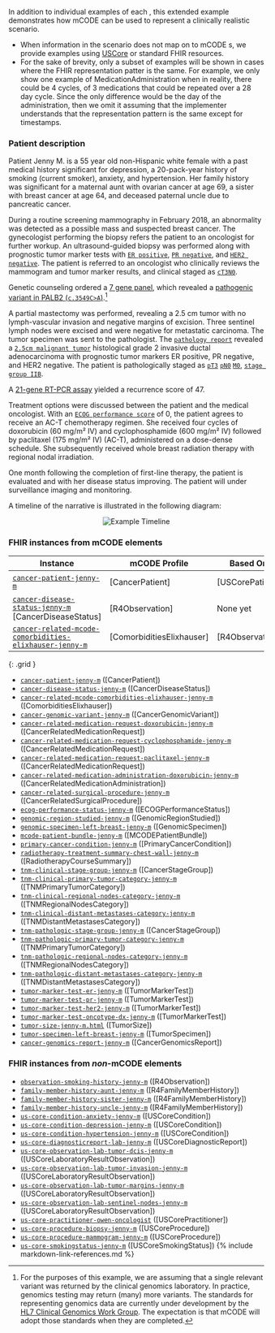 In addition to individual examples of each , this extended example demonstrates how mCODE can be used to represent a clinically realistic scenario.
* When information in the scenario does not map on to mCODE s, we provide examples using [USCore](http://hl7.org/fhir/us/core/index.html) or standard FHIR resources.
* For the sake of brevity, only a subset of examples will be shown in cases where the FHIR representation patter is the same. For example, we only show one example of MedicationAdministration when in reality, there could be 4 cycles, of 3 medications that could be repeated over a 28 day cycle. Since the only difference would be the day of the administration, then we omit it assuming that the implementer understands that the representation pattern is the same except for timestamps.

### Patient description

Patient Jenny M. is a 55 year old non-Hispanic white female with a past medical history significant for depression, a 20-pack-year history of smoking (current smoker), anxiety, and hypertension. Her family history was significant for a maternal aunt with ovarian cancer at age 69, a sister with breast cancer at age 64, and deceased paternal uncle due to pancreatic cancer.

During a routine screening mammography in February 2018, an abnormality was detected as a possible mass and suspected breast cancer. The gynecologist performing the biopsy refers the patient to an oncologist for further workup. An ultrasound-guided biopsy was performed along with prognostic tumor marker tests with [`ER positive`](Observation-tumor-marker-test-er-jenny-m.html), [`PR negative`](Observation-tumor-marker-test-pr-jenny-m.html), and [`HER2 negative`](Observation-tumor-marker-test-her2-jenny-m.html). The patient is referred to an oncologist who clinically reviews the mammogram and tumor marker results, and clinical staged as [`cT3`](Observation-tnm-clinical-primary-tumor-category-jenny-m.html)[`N0`](Observation-tnm-clinical-regional-nodes-category-jenny-m.html).

Genetic counseling ordered a [7 gene panel](https://www.invitae.com/en/physician/tests/50001/), which revealed a [pathogenic variant in PALB2 (`c.3549C>A`)](https://www.ncbi.nlm.nih.gov/clinvar/variation/128144/).[^1]

[^1]: For the purposes of this example, we are assuming that a single relevant variant was returned by the clinical genomics laboratory. In practice, genomics testing may return (many) more variants. The standards for representing genomics data are currently under development by the [HL7 Clinical Genomics Work Group](https://confluence.hl7.org/display/CGW/WorkGroup+Home). The expectation is that mCODE will adopt those standards when they are completed.

A partial mastectomy was performed, revealing a 2.5 cm tumor with no lymph-vascular invasion and negative margins of excision. Three sentinel lymph nodes were excised and were negative for metastatic carcinoma.  The tumor specimen was sent to the pathologist. The [`pathology report`](DiagnosticReport-us-core-diagnosticreport-lab-jenny-m.html) revealed a [`2.5cm malignant tumor`](Observation-tumor-size-jenny-m.html) histological grade 2 invasive ductal adenocarcinoma with prognostic tumor markers ER positive, PR negative, and HER2 negative. The patient is pathologically staged as [`pT3`](Observation-tnm-pathologic-primary-tumor-category-jenny-m.html) [`pN0`](Observation-tnm-pathologic-regional-nodes-category-jenny-m.html) [`M0`](Observation-tnm-pathologic-distant-metastases-category-jenny-m.html), [`stage group IIB`](Observation-tnm-pathologic-stage-group-jenny-m.html).

A [21-gene RT-PCR assay](https://www.oncotypeiq.com/en-US/breast-cancer/healthcare-professionals/oncotype-dx-breast-recurrence-score/about-the-test) yielded a recurrence score of 47.

Treatment options were discussed between the patient and the medical oncologist. With an [`ECOG performance score`](Observation-ecog-performance-status-jenny-m.html) of 0, the patient agrees to receive an AC-T chemotherapy regimen. She received four cycles of doxorubicin (60 mg/m² IV) and cyclophosphamide (600 mg/m² IV) followed by paclitaxel (175 mg/m² IV) (AC-T), administered on a dose-dense schedule. She subsequently received whole breast radiation therapy with regional nodal irradiation.

One month following the completion of first-line therapy, the patient is evaluated and with her disease status improving.  The patient will under surveillance imaging and monitoring.

A timeline of the narrative is illustrated in the following diagram:

<div style="text-align: center;">
<img src="mCODE-PersonaExample.svg" alt="Example Timeline" />
</div>

### FHIR instances from mCODE elements
| **Instance** | **mCODE Profile**|  **Based On**  | **Notes**|
| ------------ | ---------------- | -------------- | ---------|
|  [`cancer-patient-jenny-m`](Patient-cancer-patient-jenny-m.html)  |  [CancerPatient]  |  [USCorePatient] | None yet|
|  [`cancer-disease-status-jenny-m`](Observation-cancer-disease-status-jenny-m.html) [CancerDiseaseStatus] | [R4Observation]| None yet |
|  [`cancer-related-mcode-comorbidities-elixhauser-jenny-m`](Observation-cancer-related-mcode-comorbidities-elixhauser-jenny-m.html) | [ComorbiditiesElixhauser] |  [R4Observation]| None yet |
{: .grid }

* [`cancer-patient-jenny-m`](Patient-cancer-patient-jenny-m.html) ([CancerPatient])
* [`cancer-disease-status-jenny-m`](Observation-cancer-disease-status-jenny-m.html) ([CancerDiseaseStatus])
* [`cancer-related-mcode-comorbidities-elixhauser-jenny-m`](Observation-cancer-related-mcode-comorbidities-elixhauser-jenny-m.html) ([ComorbiditiesElixhauser])
* [`cancer-genomic-variant-jenny-m`](Observation-cancer-genomic-variant-jenny-m.html) ([CancerGenomicVariant])
* [`cancer-related-medication-request-doxorubicin-jenny-m`](MedicationRequest-cancer-related-medication-request-doxorubicin-jenny-m.html) ([CancerRelatedMedicationRequest])
* [`cancer-related-medication-request-cyclophosphamide-jenny-m`](MedicationRequest-cancer-related-medication-request-cyclophosphamide-jenny-m.html) ([CancerRelatedMedicationRequest])
* [`cancer-related-medication-request-paclitaxel-jenny-m`](MedicationRequest-cancer-related-medication-request-paclitaxel-jenny-m.html) ([CancerRelatedMedicationRequest])
* [`cancer-related-medication-administration-doxorubicin-jenny-m`](MedicationAdministration-cancer-related-medication-administration-doxorubicin-jenny-m.html) ([CancerRelatedMedicationAdministration])
* [`cancer-related-surgical-procedure-jenny-m`](Procedure-cancer-related-surgical-procedure-jenny-m.html) ([CancerRelatedSurgicalProcedure])
* [`ecog-performance-status-jenny-m`](Observation-ecog-performance-status-jenny-m.html) ([ECOGPerformanceStatus])
* [`genomic-region-studied-jenny-m`](Observation-genomic-region-studied-jenny-m.html) ([GenomicRegionStudied])
* [`genomic-specimen-left-breast-jenny-m`](Specimen-genomic-specimen-left-breast-jenny-m.html) ([GenomicSpecimen])
* [`mcode-patient-bundle-jenny-m`](Bundle-mcode-patient-bundle-jenny-m.html) ([MCODEPatientBundle])
* [`primary-cancer-condition-jenny-m`](Condition-primary-cancer-condition-jenny-m.html) ([PrimaryCancerCondition])
* [`radiotherapy-treatment-summary-chest-wall-jenny-m`](Procedure-radiotherapy-treatment-summary-chest-wall-jenny-m.html) ([RadiotherapyCourseSummary])
* [`tnm-clinical-stage-group-jenny-m`](Observation-tnm-clinical-stage-group-jenny-m.html) ([CancerStageGroup])
* [`tnm-clinical-primary-tumor-category-jenny-m`](Observation-tnm-clinical-primary-tumor-category-jenny-m.html) ([TNMPrimaryTumorCategory])
* [`tnm-clinical-regional-nodes-category-jenny-m`](Observation-tnm-clinical-regional-nodes-category-jenny-m.html) ([TNMRegionalNodesCategory])
* [`tnm-clinical-distant-metastases-category-jenny-m`](Observation-tnm-clinical-distant-metastases-category-jenny-m.html) ([TNMDistantMetastasesCategory])
* [`tnm-pathologic-stage-group-jenny-m`](Observation-tnm-pathologic-stage-group-jenny-m.html) ([CancerStageGroup])
* [`tnm-pathologic-primary-tumor-category-jenny-m`](Observation-tnm-pathologic-primary-tumor-category-jenny-m.html) ([TNMPrimaryTumorCategory])
* [`tnm-pathologic-regional-nodes-category-jenny-m`](Observation-tnm-pathologic-regional-nodes-category-jenny-m.html) ([TNMRegionalNodesCategory])
* [`tnm-pathologic-distant-metastases-category-jenny-m`](Observation-tnm-pathologic-distant-metastases-category-jenny-m.html) ([TNMDistantMetastasesCategory])
* [`tumor-marker-test-er-jenny-m`](Observation-tumor-marker-test-er-jenny-m.html)  ([TumorMarkerTest])
* [`tumor-marker-test-pr-jenny-m`](Observation-tumor-marker-test-pr-jenny-m.html)  ([TumorMarkerTest])
* [`tumor-marker-test-her2-jenny-m`](Observation-tumor-marker-test-her2-jenny-m.html)  ([TumorMarkerTest])
* [`tumor-marker-test-oncotype-dx-jenny-m`](Observation-tumor-marker-test-oncotype-dx-jenny-m.html)  ([TumorMarkerTest])
* [`tumor-size-jenny-m.html`](Observation-tumor-size-jenny-m.html) ([TumorSize])
* [`tumor-specimen-left-breast-jenny-m`](Specimen-tumor-specimen-left-breast-jenny-m.html) ([TumorSpecimen])
* [`cancer-genomics-report-jenny-m`](DiagnosticReport-cancer-genomics-report-jenny-m.html) ([CancerGenomicsReport])

### FHIR instances from _non_-mCODE elements


* [`observation-smoking-history-jenny-m`](Observation-observation-smoking-history-jenny-m.html) ([R4Observation])
* [`family-member-history-aunt-jenny-m`](FamilyMemberHistory-family-member-history-aunt-jenny-m.html) ([R4FamilyMemberHistory])
* [`family-member-history-sister-jenny-m`](FamilyMemberHistory-family-member-history-sister-jenny-m.html) ([R4FamilyMemberHistory])
* [`family-member-history-uncle-jenny-m`](FamilyMemberHistory-family-member-history-uncle-jenny-m.html) ([R4FamilyMemberHistory])
* [`us-core-condition-anxiety-jenny-m`](Condition-us-core-condition-anxiety-jenny-m.html) ([USCoreCondition])
* [`us-core-condition-depression-jenny-m`](Condition-us-core-condition-depression-jenny-m.html) ([USCoreCondition])
* [`us-core-condition-hypertension-jenny-m`](Condition-us-core-condition-hypertension-jenny-m.html) ([USCoreCondition])
* [`us-core-diagnosticreport-lab-jenny-m`](DiagnosticReport-us-core-diagnosticreport-lab-jenny-m.html) ([USCoreDiagnosticReport])
* [`us-core-observation-lab-tumor-dcis-jenny-m`](Observation-us-core-observation-lab-tumor-dcis-jenny-m.html) ([USCoreLaboratoryResultObservation])
* [`us-core-observation-lab-tumor-invasion-jenny-m`](Observation-us-core-observation-lab-tumor-invasion-jenny-m.html) ([USCoreLaboratoryResultObservation])
* [`us-core-observation-lab-tumor-margins-jenny-m`](Observation-us-core-observation-lab-tumor-margins-jenny-m.html) ([USCoreLaboratoryResultObservation])
* [`us-core-observation-lab-sentinel-nodes-jenny-m`](Observation-us-core-observation-lab-sentinel-nodes-jenny-m.html) ([USCoreLaboratoryResultObservation])
* [`us-core-practitioner-owen-oncologist`](Practitioner-us-core-practitioner-owen-oncologist.html) ([USCorePractitioner])
* [`us-core-procedure-biopsy-jenny-m`](Procedure-us-core-procedure-biopsy-jenny-m.html) ([USCoreProcedure])
* [`us-core-procedure-mammogram-jenny-m`](Procedure-us-core-procedure-mammogram-jenny-m.html) ([USCoreProcedure])
* [`us-core-smokingstatus-jenny-m`](Observation-us-core-smokingstatus-jenny-m.html) ([USCoreSmokingStatus])
{% include markdown-link-references.md %}
